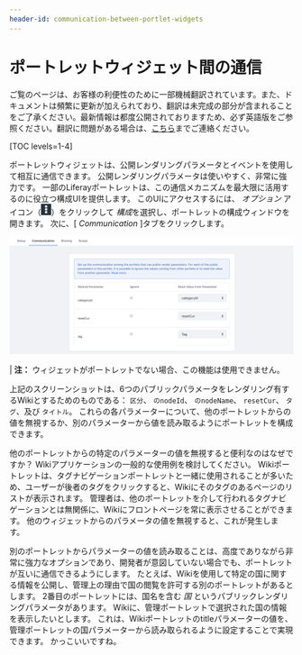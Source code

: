 ```yaml
---
header-id: communication-between-portlet-widgets
---
```


# ポートレットウィジェット間の通信

<p class="alert alert-info"><span class="wysiwyg-color-blue120">ご覧のページは、お客様の利便性のために一部機械翻訳されています。また、ドキュメントは頻繁に更新が加えられており、翻訳は未完成の部分が含まれることをご了承ください。最新情報は都度公開されておりますため、必ず英語版をご参照ください。翻訳に問題がある場合は、<a href="mailto:support-content-jp@liferay.com">こちら</a>までご連絡ください。</span></p>

[TOC levels=1-4]

ポートレットウィジェットは、公開レンダリングパラメータとイベントを使用して相互に通信できます。 公開レンダリングパラメータは使いやすく、非常に強力です。 一部のLiferayポートレットは、この通信メカニズムを最大限に活用するのに役立つ構成UIを提供します。 このUIにアクセスするには、 *オプション* アイコン（![Options](../../../images/icon-options.png)）をクリックして *構成*を選択し、ポートレットの構成ウィンドウを開きます。 次に、[ *Communication* ]タブをクリックします。

![図1：パブリックレンダリングパラメータを使用して相互に通信するようにポートレットを設定できます。](../../../images/app-communication-tab.png)

| **注：** ウィジェットがポートレットでない場合、この機能は使用できません。

上記のスクリーンショットは、6つのパブリックパラメータをレンダリング有するWikiとするためのものである： `区分`、 `のnodeId`、 `のnodeName`、 `resetCur`、 `タグ`、及び `タイトル`。 これらの各パラメーターについて、他のポートレットからの値を無視するか、別のパラメーターから値を読み取るようにポートレットを構成できます。

他のポートレットからの特定のパラメーターの値を無視すると便利なのはなぜですか？ Wikiアプリケーションの一般的な使用例を検討してください。 Wikiポートレットは、タグナビゲーションポートレットと一緒に使用されることが多いため、ユーザーが後者のタグをクリックすると、Wikiにそのタグのあるページのリストが表示されます。 管理者は、他のポートレットを介して行われるタグナビゲーションとは無関係に、Wikiにフロントページを常に表示させることができます。 他のウィジェットからのパラメータの値を無視すると、これが発生します。

別のポートレットからパラメーターの値を読み取ることは、高度でありながら非常に強力なオプションであり、開発者が意図していない場合でも、ポートレットが互いに通信できるようにします。 たとえば、Wikiを使用して特定の国に関する情報を公開し、管理上の理由で国の閲覧を許可する別のポートレットがあるとします。 2番目のポートレットには、国名を含む *国* というパブリックレンダリングパラメータがあります。 Wikiに、管理ポートレットで選択された国の情報を表示したいとします。 これは、Wikiポートレットのtitleパラメーターの値を、管理ポートレットの国パラメーターから読み取られるように設定することで実現できます。 かっこいいですね。
